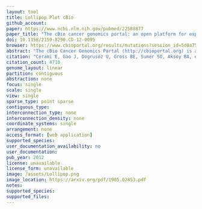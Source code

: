 ```yaml
---
layout: tool 
title: Lollipop Plot cBio
github_account: 
paper: https://www.ncbi.nlm.nih.gov/pubmed/22588877
paper_title: "The cBio cancer genomics portal: an open platform for exploring multidimensional cancer genomics data."
doi: 10.1158/2159-8290.CD-12-0095
browser: https://www.cbioportal.org/results/mutations?session_id=5d0a75b0e4b0ab41378767ca
abstract: "The cBio Cancer Genomics Portal (http://cbioportal.org) is an open-access resource for interactive exploration of multidimensional cancer genomics data sets, currently providing access to data from more than 5,000 tumor samples from 20 cancer studies. The cBio Cancer Genomics Portal significantly lowers the barriers between complex genomic data and cancer researchers who want rapid, intuitive, and high-quality access to molecular profiles and clinical attributes from large-scale cancer genomics projects and empowers researchers to translate these rich data sets into biologic insights and clinical applications."
citation: "Cerami E, Gao J, Dogrusoz U, Gross BE, Sumer SO, Aksoy BA, et al. The cBio cancer genomics portal: an open platform for exploring multidimensional cancer genomics data. Cancer Discov. AACR; 2012;2: 401–404."
citation_count: 4710
genome_layout: linear
partition: contiguous
abstraction: none
focus: single
scale: single 
view: single
sparse_type: point sparse
contiguous_type: 
interconnection_type: none
interconnection_density: none
coordinate_systems: single
arrangement: none
access_format: [web application]
supported_species: 
user_documentation_availability: no
user_documentation: 
pub_year: 2012
license: unavailable
license_form: unavailable
image: /assets/Lollipop.png
image_location: https://arxiv.org/pdf/1905.02853.pdf
notes: 
supported_species: 
supported_files: 
---
```

